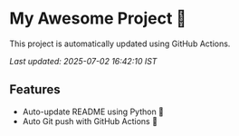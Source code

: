 # My Awesome Project 🚀

This project is automatically updated using GitHub Actions.

_Last updated: 2025-07-02 16:42:10 IST_

## Features
- Auto-update README using Python 🐍
- Auto Git push with GitHub Actions 🤖
